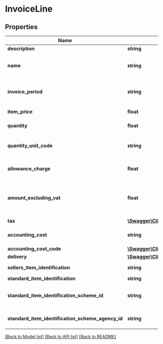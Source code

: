 # InvoiceLine

## Properties
Name | Type | Description | Notes
------------ | ------------- | ------------- | -------------
**description** | **string** | The description for this invoice line. | [optional] 
**name** | **string** | A short name for this invoice line. If not provided, it will be taken from description and description will be set to an emtpy string. | [optional] 
**invoice_period** | **string** | The period (or specific date) to which the invoice line applies. Format: yyyy-mm-dd - yyyy-mm-dd. | [optional] 
**item_price** | **float** | The price per item (may be fractional) | [optional] 
**quantity** | **float** | The number of items (may be fractional). | [optional] 
**quantity_unit_code** | **string** | A unit code from UNECE Rec20. The complete list can be found at http://www.datypic.com/sc/ubl20/a-unitCode-4.html | [optional] [default to 'C62']
**allowance_charge** | **float** | The discount or surcharge on this item. Should be negative for discounts | [optional] 
**amount_excluding_vat** | **float** | The amount excluding VAT. Should equal quantity x itemPrice + allowanceCharge. A difference of 5 cents or 1% between the calculated value and the provided value is allowed. | 
**tax** | [**\Swagger\Client\Model\Tax**](Tax.md) |  | [optional] 
**accounting_cost** | **string** | The buyer&#39;s accounting cost centre for this invoice line, expressed as text. | [optional] 
**accounting_cost_code** | [**\Swagger\Client\Model\AccountingCostCode**](AccountingCostCode.md) |  | [optional] 
**delivery** | [**\Swagger\Client\Model\Delivery**](Delivery.md) | The delivery of the invoice line. | [optional] 
**sellers_item_identification** | **string** | The ID the seller assigned to this item. | [optional] 
**standard_item_identification** | **string** | Standardized ID for the item. | [optional] 
**standard_item_identification_scheme_id** | **string** | The scheme for the standardized ID for the item. | [optional] [default to 'GTIN']
**standard_item_identification_scheme_agency_id** | **string** | The scheme agency for the standardized ID for the item. | [optional] [default to '9']

[[Back to Model list]](../README.md#documentation-for-models) [[Back to API list]](../README.md#documentation-for-api-endpoints) [[Back to README]](../README.md)


